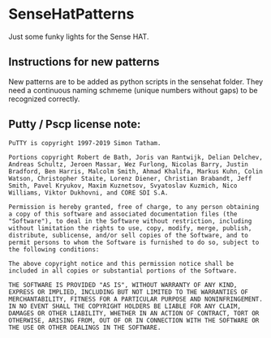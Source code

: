 # SenseHatPatterns
Just some funky lights for the Sense HAT.

## Instructions for new patterns
New patterns are to be added as python scripts in the sensehat folder. They need a continuous naming schmeme (unique numbers without gaps) to be recognized correctly.

## Putty / Pscp license note:


    PuTTY is copyright 1997-2019 Simon Tatham.

    Portions copyright Robert de Bath, Joris van Rantwijk, Delian Delchev, Andreas Schultz, Jeroen Massar, Wez Furlong, Nicolas Barry, Justin Bradford, Ben Harris, Malcolm Smith, Ahmad Khalifa, Markus Kuhn, Colin Watson, Christopher Staite, Lorenz Diener, Christian Brabandt, Jeff Smith, Pavel Kryukov, Maxim Kuznetsov, Svyatoslav Kuzmich, Nico Williams, Viktor Dukhovni, and CORE SDI S.A.

    Permission is hereby granted, free of charge, to any person obtaining a copy of this software and associated documentation files (the "Software"), to deal in the Software without restriction, including without limitation the rights to use, copy, modify, merge, publish, distribute, sublicense, and/or sell copies of the Software, and to permit persons to whom the Software is furnished to do so, subject to the following conditions:

    The above copyright notice and this permission notice shall be included in all copies or substantial portions of the Software.

    THE SOFTWARE IS PROVIDED "AS IS", WITHOUT WARRANTY OF ANY KIND, EXPRESS OR IMPLIED, INCLUDING BUT NOT LIMITED TO THE WARRANTIES OF MERCHANTABILITY, FITNESS FOR A PARTICULAR PURPOSE AND NONINFRINGEMENT. IN NO EVENT SHALL THE COPYRIGHT HOLDERS BE LIABLE FOR ANY CLAIM, DAMAGES OR OTHER LIABILITY, WHETHER IN AN ACTION OF CONTRACT, TORT OR OTHERWISE, ARISING FROM, OUT OF OR IN CONNECTION WITH THE SOFTWARE OR THE USE OR OTHER DEALINGS IN THE SOFTWARE.
